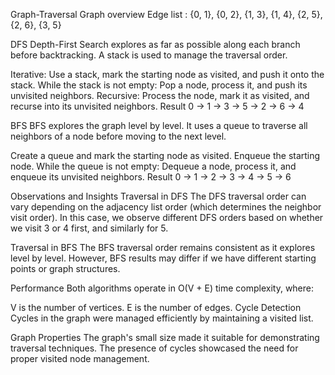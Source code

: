 Graph-Traversal
Graph overview
Edge list : {0, 1}, {0, 2}, {1, 3}, {1, 4}, {2, 5}, {2, 6}, {3, 5}

DFS
Depth-First Search explores as far as possible along each branch before backtracking. A stack is used to manage the traversal order.

Iterative:
Use a stack, mark the starting node as visited, and push it onto the stack.
While the stack is not empty:
Pop a node, process it, and push its unvisited neighbors.
Recursive:
Process the node, mark it as visited, and recurse into its unvisited neighbors.
Result 0 -> 1 -> 3 -> 5 -> 2 -> 6 -> 4

BFS
BFS explores the graph level by level. It uses a queue to traverse all neighbors of a node before moving to the next level.

Create a queue and mark the starting node as visited.
Enqueue the starting node.
While the queue is not empty:
Dequeue a node, process it, and enqueue its unvisited neighbors.
Result 0 -> 1 -> 2 -> 3 -> 4 -> 5 -> 6

Observations and Insights
Traversal in DFS The DFS traversal order can vary depending on the adjacency list order (which determines the neighbor visit order). In this case, we observe different DFS orders based on whether we visit 3 or 4 first, and similarly for 5.

Traversal in BFS The BFS traversal order remains consistent as it explores level by level. However, BFS results may differ if we have different starting points or graph structures.

Performance Both algorithms operate in O(V + E) time complexity, where:

V is the number of vertices.
E is the number of edges.
Cycle Detection Cycles in the graph were managed efficiently by maintaining a visited list.

Graph Properties The graph's small size made it suitable for demonstrating traversal techniques. The presence of cycles showcased the need for proper visited node management.
